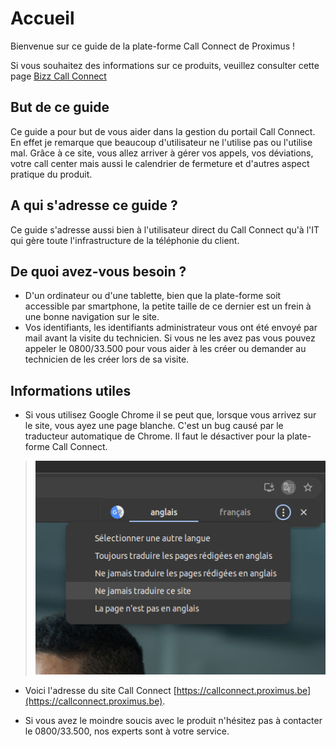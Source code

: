 # Accueil

Bienvenue sur ce guide de la plate-forme Call Connect de Proximus !

Si vous souhaitez des informations sur ce produits, veuillez consulter cette page [Bizz Call Connect](https://www.proximus.be/fr/id_cb_call_connect/independants-et-petites-entreprises/telephonie-cloud-cybersecurite-marketing-digital/bizz-call-connect.html)

## But de ce guide

Ce guide a pour but de vous aider dans la gestion du portail Call Connect. En effet je remarque que beaucoup d'utilisateur ne l'utilise pas ou l'utilise mal.
Grâce à ce site, vous allez arriver à gérer vos appels, vos déviations, votre call center mais aussi le calendrier de fermeture et d'autres aspect pratique du produit.

## A qui s'adresse ce guide ?

Ce guide s'adresse aussi bien à l'utilisateur direct du Call Connect qu'à l'IT qui gère toute l'infrastructure de la téléphonie du client.

## De quoi avez-vous besoin ?

* D'un ordinateur ou d'une tablette, bien que la plate-forme soit accessible par smartphone, la petite taille de ce dernier est un frein à une bonne navigation sur le site.
* Vos identifiants, les identifiants administrateur vous ont été envoyé par mail avant la visite du technicien. Si vous ne les avez pas vous pouvez appeler le 0800/33.500 pour vous aider à les créer ou demander au technicien de les créer lors de sa visite.

## Informations utiles

* Si vous utilisez Google Chrome il se peut que, lorsque vous arrivez sur le site, vous ayez une page blanche. C'est un bug causé par le traducteur automatique de Chrome. Il faut le désactiver pour la plate-forme Call Connect.

> ![Image de l'onglet Google translate](images/cc_googletranslate.png)

* Voici l'adresse du site Call Connect [https://callconnect.proximus.be](https://callconnect.proximus.be).

* Si vous avez le moindre soucis avec le produit n'hésitez pas à contacter le 0800/33.500, nos experts sont à votre service.

